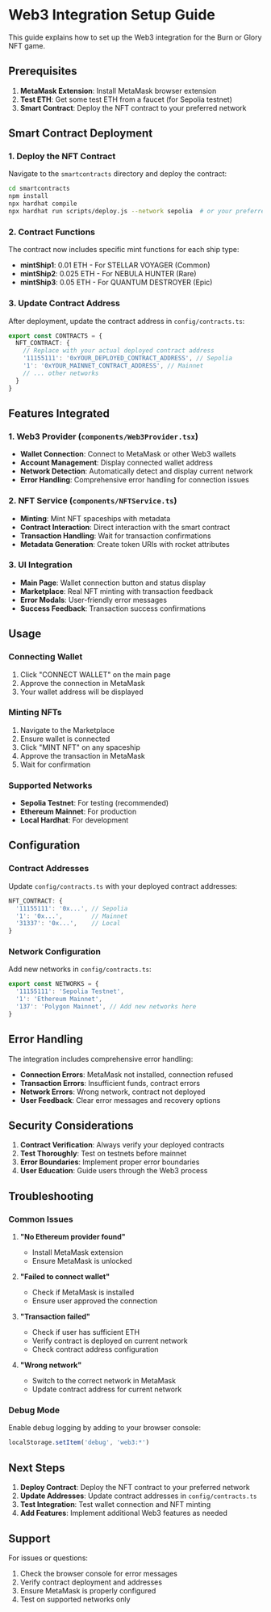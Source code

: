 # Web3 Integration Setup Guide

This guide explains how to set up the Web3 integration for the Burn or Glory NFT game.

## Prerequisites

1. **MetaMask Extension**: Install MetaMask browser extension
2. **Test ETH**: Get some test ETH from a faucet (for Sepolia testnet)
3. **Smart Contract**: Deploy the NFT contract to your preferred network

## Smart Contract Deployment

### 1. Deploy the NFT Contract

Navigate to the `smartcontracts` directory and deploy the contract:

```bash
cd smartcontracts
npm install
npx hardhat compile
npx hardhat run scripts/deploy.js --network sepolia  # or your preferred network
```

### 2. Contract Functions

The contract now includes specific mint functions for each ship type:

- **mintShip1**: 0.01 ETH - For STELLAR VOYAGER (Common)
- **mintShip2**: 0.025 ETH - For NEBULA HUNTER (Rare)  
- **mintShip3**: 0.05 ETH - For QUANTUM DESTROYER (Epic)

### 3. Update Contract Address

After deployment, update the contract address in `config/contracts.ts`:

```typescript
export const CONTRACTS = {
  NFT_CONTRACT: {
    // Replace with your actual deployed contract address
    '11155111': '0xYOUR_DEPLOYED_CONTRACT_ADDRESS', // Sepolia
    '1': '0xYOUR_MAINNET_CONTRACT_ADDRESS', // Mainnet
    // ... other networks
  }
}
```

## Features Integrated

### 1. Web3 Provider (`components/Web3Provider.tsx`)
- **Wallet Connection**: Connect to MetaMask or other Web3 wallets
- **Account Management**: Display connected wallet address
- **Network Detection**: Automatically detect and display current network
- **Error Handling**: Comprehensive error handling for connection issues

### 2. NFT Service (`components/NFTService.ts`)
- **Minting**: Mint NFT spaceships with metadata
- **Contract Interaction**: Direct interaction with the smart contract
- **Transaction Handling**: Wait for transaction confirmations
- **Metadata Generation**: Create token URIs with rocket attributes

### 3. UI Integration
- **Main Page**: Wallet connection button and status display
- **Marketplace**: Real NFT minting with transaction feedback
- **Error Modals**: User-friendly error messages
- **Success Feedback**: Transaction success confirmations

## Usage

### Connecting Wallet
1. Click "CONNECT WALLET" on the main page
2. Approve the connection in MetaMask
3. Your wallet address will be displayed

### Minting NFTs
1. Navigate to the Marketplace
2. Ensure wallet is connected
3. Click "MINT NFT" on any spaceship
4. Approve the transaction in MetaMask
5. Wait for confirmation

### Supported Networks
- **Sepolia Testnet**: For testing (recommended)
- **Ethereum Mainnet**: For production
- **Local Hardhat**: For development

## Configuration

### Contract Addresses
Update `config/contracts.ts` with your deployed contract addresses:

```typescript
NFT_CONTRACT: {
  '11155111': '0x...', // Sepolia
  '1': '0x...',        // Mainnet
  '31337': '0x...',    // Local
}
```

### Network Configuration
Add new networks in `config/contracts.ts`:

```typescript
export const NETWORKS = {
  '11155111': 'Sepolia Testnet',
  '1': 'Ethereum Mainnet',
  '137': 'Polygon Mainnet', // Add new networks here
}
```

## Error Handling

The integration includes comprehensive error handling:

- **Connection Errors**: MetaMask not installed, connection refused
- **Transaction Errors**: Insufficient funds, contract errors
- **Network Errors**: Wrong network, contract not deployed
- **User Feedback**: Clear error messages and recovery options

## Security Considerations

1. **Contract Verification**: Always verify your deployed contracts
2. **Test Thoroughly**: Test on testnets before mainnet
3. **Error Boundaries**: Implement proper error boundaries
4. **User Education**: Guide users through the Web3 process

## Troubleshooting

### Common Issues

1. **"No Ethereum provider found"**
   - Install MetaMask extension
   - Ensure MetaMask is unlocked

2. **"Failed to connect wallet"**
   - Check if MetaMask is installed
   - Ensure user approved the connection

3. **"Transaction failed"**
   - Check if user has sufficient ETH
   - Verify contract is deployed on current network
   - Check contract address configuration

4. **"Wrong network"**
   - Switch to the correct network in MetaMask
   - Update contract address for current network

### Debug Mode

Enable debug logging by adding to your browser console:

```javascript
localStorage.setItem('debug', 'web3:*')
```

## Next Steps

1. **Deploy Contract**: Deploy the NFT contract to your preferred network
2. **Update Addresses**: Update contract addresses in `config/contracts.ts`
3. **Test Integration**: Test wallet connection and NFT minting
4. **Add Features**: Implement additional Web3 features as needed

## Support

For issues or questions:
1. Check the browser console for error messages
2. Verify contract deployment and addresses
3. Ensure MetaMask is properly configured
4. Test on supported networks only 